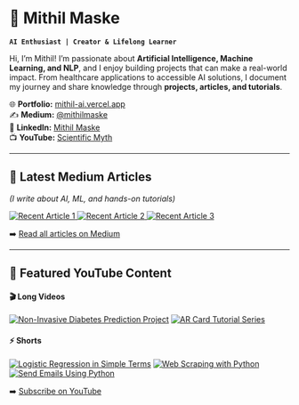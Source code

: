 # 🤖 Mithil Maske  

**`AI Enthusiast | Creator & Lifelong Learner`**  

Hi, I’m Mithil! I’m passionate about **Artificial Intelligence, Machine Learning, and NLP**, and I enjoy building projects that can make a real-world impact. From healthcare applications to accessible AI solutions, I document my journey and share knowledge through **projects, articles, and tutorials**.  

🌐 **Portfolio:** [mithil-ai.vercel.app](https://mithil-ai.vercel.app)  
✍️ **Medium:** [@mithilmaske](https://medium.com/@mithilmaske)  
💼 **LinkedIn:** [Mithil Maske](https://www.linkedin.com/in/mithil-maske-408588225/)  
📺 **YouTube:** [Scientific Myth](https://www.youtube.com/@ScientificMyth)  

---

## 📝 Latest Medium Articles  

_(I write about AI, ML, and hands-on tutorials)_  

<a href="https://medium.com/@mithilmaske">
  <img src="https://github-readme-medium-recent-article.vercel.app/medium/@mithilmaske/0" alt="Recent Article 1">
</a>  

<a href="https://medium.com/@mithilmaske">
  <img src="https://github-readme-medium-recent-article.vercel.app/medium/@mithilmaske/1" alt="Recent Article 2">
</a>  

<a href="https://medium.com/@mithilmaske">
  <img src="https://github-readme-medium-recent-article.vercel.app/medium/@mithilmaske/2" alt="Recent Article 3">
</a>  

➡️ [Read all articles on Medium](https://medium.com/@mithilmaske)  

---

## 🎥 Featured YouTube Content  

#### 🎬 Long Videos  
[![Non-Invasive Diabetes Prediction Project](https://ytcards.demolab.com/?id=tXiVuTLMv98&title=Non-Invasive+Diabetes+Prediction+Project&lang=en&background_color=%230d1117&title_color=%23ffffff&stats_color=%23dedede&max_title_lines=1&width=250&border_radius=5&duration=1343)](https://youtu.be/tXiVuTLMv98)
[![AR Card Tutorial Series](https://ytcards.demolab.com/?id=f6TPUrc7F5g&title=AR+Card+Tutorial+Series&lang=en&background_color=%230d1117&title_color=%23ffffff&stats_color=%23dedede&max_title_lines=1&width=250&border_radius=5&duration=1200)](https://youtube.com/playlist?list=PLm4UQsyndlBNcFUqCx6qeFXRCjh16rOKB)

#### ⚡ Shorts  
[![Logistic Regression in Simple Terms](https://ytcards.demolab.com/?id=29zdNHDuc6A&title=Logistic+Regression+Algorithm+Explained&lang=en&background_color=%230d1117&title_color=%23ffffff&stats_color=%23dedede&max_title_lines=1&width=250&border_radius=5)](https://youtube.com/shorts/29zdNHDuc6A)
[![Web Scraping with Python](https://ytcards.demolab.com/?id=UDugdq4LS7k&title=Web+Scraping+News+Headlines+with+Python&lang=en&background_color=%230d1117&title_color=%23ffffff&stats_color=%23dedede&max_title_lines=1&width=250&border_radius=5)](https://youtube.com/shorts/UDugdq4LS7k)
[![Send Emails Using Python](https://ytcards.demolab.com/?id=4TLVnD3CFVc&title=Send+Emails+Using+Python&lang=en&background_color=%230d1117&title_color=%23ffffff&stats_color=%23dedede&max_title_lines=1&width=250&border_radius=5)](https://youtube.com/shorts/4TLVnD3CFVc)

➡️ [Subscribe on YouTube](https://www.youtube.com/@ScientificMyth)  
